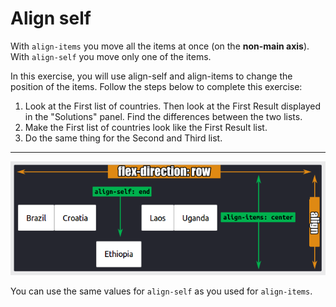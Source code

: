 # Align self

With `align-items` you move all the items at once (on the **non-main axis**).
With `align-self` you move only one of the items.

In this exercise, you will use align-self and align-items to change the position of the items. Follow the steps below to complete this exercise:

1. Look at the First list of countries. Then look at the First Result displayed in the "Solutions" panel. Find the differences between the two lists.
2. Make the First list of countries look like the First Result list.
3. Do the same thing for the Second and Third list.
---

![Example of align-items vs. align-self](../../exercise-specific-src/14-align-self/example1.png)

You can use the same values for `align-self` as you used for `align-items`.